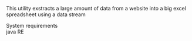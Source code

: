 <p> 
This utility exstracts a large amount of data from a website into a big excel spreadsheet using a data stream</p>
<p>
System requirements<br>
java RE
</p>

